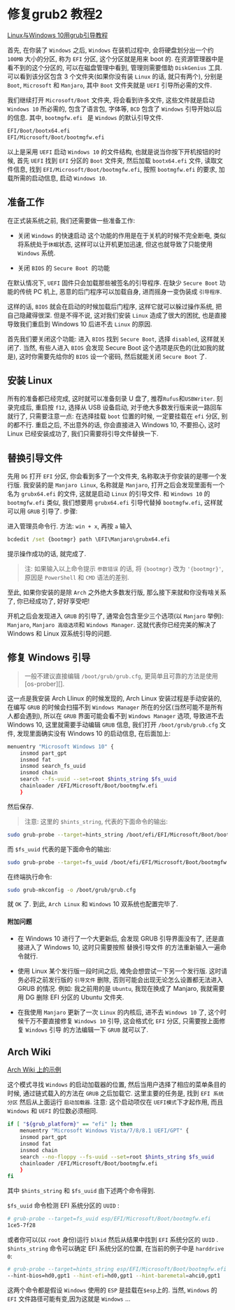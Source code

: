 # 修复grub2 教程2

[Linux与Windows 10用grub引导教程](https://www.cnblogs.com/jpfss/p/9462792.html)

首先, 在你装了 `Windows` 之后, `Windows` 在装机过程中,
会将硬盘划分出一个约 `100MB` 大小的分区, 称为 `EFI` 分区, 这个分区就是用来 boot 的. 
在资源管理器中是看不到的这个分区的, 可以在磁盘管理中看到, 管理则需要借助 `DiskGenius` 工具.
可以看到该分区包含 3 个文件夹(如果你没有装 `Linux` 的话, 就只有两个), 
分别是 `Boot`, `Microsoft` 和 `Manjaro`, 其中 `Boot` 文件夹就是 `UEFI` 引导所必需的文件.

我们继续打开 `Microsoft/Boot` 文件夹, 将会看到许多文件, 
这些文件就是启动 `Windows 10` 所必需的, 包含了语言包, 字体等, 
`BCD` 包含了 `Windows` 引导开始以后的信息.
其中, `bootmgfw.efi ` 是 `Windows` 的默认引导文件.

```bash
EFI/Boot/bootx64.efi
EFI/Microsoft/Boot/bootmgfw.efi
```

以上是采用 `UEFI` 启动 `Windows 10` 的文件结构, 
也就是说当你按下开机按钮的时候, 首先 `UEFI` 找到 `EFI` 分区的 `Boot` 文件夹,
然后加载 `bootx64.efi` 文件, 读取文件信息, 
找到 `EFI/Microsoft/Boot/bootmgfw.efi`, 
按照 `bootmgfw.efi` 的要求, 加载所需的启动信息, 启动 `Windows 10`.

## 准备工作

在正式装系统之前, 我们还需要做一些准备工作:

+ 关闭 `Windows` 的快速启动
这个功能的作用是在于关机的时候不完全断电, 类似将系统处于`休眠`状态,
这样可以让开机更加迅速, 但这也就导致了只能使用 `Windows` 系统.

+ 关闭 `BIOS` 的 `Secure Boot `的功能

在默认情况下, `UEFI` 固件只会加载那些被签名的引导程序. 
在缺少 `Secure Boot` 功能的传统 PC 机上, 恶意的后门程序可以加载自身, 进而摇身一变伪装成 `引导程序`.

这样的话, `BIOS` 就会在启动的时候加载后门程序, 这样它就可以躲过操作系统, 把自己隐藏得很深.
但是不得不说, 这对我们安装 `Linux` 造成了很大的困扰, 也是直接导致我们重启到 Windows 10 后进不去 `Linux` 的原因.

首先我们要关闭这个功能: 进入 `BIOS` 找到 `Secure Boot`, 选择 `disabled`, 这样就关闭了. 
当然, 有些人进入 `BIOS` 会发现 Secure Boot 这个选项是灰色的(比如我的就是), 
这时你需要先给你的 `BIOS` 设一个密码, 然后就能关闭 `Secure Boot` 了.

## 安装 Linux

所有的准备都已经完成, 这时就可以准备刻录 U 盘了, 推荐`Rufus`和`USBWriter`.
刻录完成后, 重启按 `f12`, 选择从 USB 设备启动, 对于绝大多数发行版来说一路回车就行了, 
只需要注意一点: 在选择挂载 `boot` 位置的时候, 一定要挂载在 `efi` 分区, 别的都不行.
重启之后, 不出意外的话, 你会直接进入 Windows 10, 
不要担心, 这时 Linux 已经安装成功了, 我们只需要将引导文件替换一下.

## 替换引导文件

先用 `DG` 打开 `EFI` 分区, 你会看到多了一个文件夹, 名称取决于你安装的是哪一个发行版.
我安装的是 `Manjaro Linux`, 名称就是 `Manjaro`, 
打开之后会发现里面有一个名为 `grubx64.efi` 的文件, 这就是启动 `Linux` 的引导文件.
和 `Windows 10` 的 `bootmgfw.efi` 类似, 
我们想要用 `grubx64.efi` 引导代替掉 `bootmgfw.efi`, 这样就可以用 `GRUB` 引导了. 步骤:

进入管理员命令行. 方法: `win + x`, 再按 `a`
输入 

```cmd
bcdedit /set {bootmgr} path \EFI\Manjaro\grubx64.efi
```

提示操作成功的话, 就完成了.

>注: 如果输入以上命令提示 `参数错误` 的话, 将 `{bootmgr}` 改为 `'{bootmgr}'`, 
>原因是 `PowerShell` 和 `CMD` 语法的差别.

至此, 如果你安装的是除 `Arch` 之外绝大多数发行版, 
那么接下来就和你没有啥关系了, 你已经成功了, 好好享受吧!

开机之后会发现进入 `GRUB` 的引导了, 通常会包含至少三个选项(以 `Manjaro` 举例):
`Manjaro`, `Manjaro 高级选项`和 `Windows Manager`.
这就代表你已经完美的解决了 Windows 和 Linux 双系统引导的问题.

## 修复 Windows 引导

>一般不建议直接编辑 `/boot/grub/grub.cfg`, 更简单且可靠的方法是使用 [os-prober][].

这一点是我安装 Arch Llinux 的时候发现的, Arch Linux 安装过程是手动安装的, 
在编写 `GRUB` 的时候会扫描不到 `Windows Manager` 所在的分区(当然可能不是所有人都会遇到),
所以在 `GRUB` 界面可能会看不到 `Windows Manager` 选项, 
导致进不去 Windows 10, 这里就需要手动编辑 `GRUB` 信息,
我们打开 `/boot/grub/grub.cfg` 文件, 发现里面确实没有 Windows 10 的启动信息, 在后面加上:

```bash
menuentry "Microsoft Windows 10" {
    insmod part_gpt
    insmod fat
    insmod search_fs_uuid
    insmod chain
    search --fs-uuid --set=root $hints_string $fs_uuid
    chainloader /EFI/Microsoft/Boot/bootmgfw.efi
    }
```

然后保存. 
>注意: 这里的 `$hints_string`, 代表的下面命令的输出:

```bash
sudo grub-probe --target=hints_string /boot/efi/EFI/Microsoft/Boot/bootmgfw.efi
```

而 `$fs_uuid` 代表的是下面命令的输出:

```bash
sudo grub-probe --target=fs_uuid /boot/efi/EFI/Microsoft/Boot/bootmgfw.efi
```

在终端执行命令: 

```bash
sudo grub-mkconfig -o /boot/grub/grub.cfg
```

就 `OK` 了. 到此,  `Arch Linux` 和 `Windows` 10 双系统也配置完毕了.

#### 附加问题

+ 在 Windows 10 进行了一个大更新后, 会发现 GRUB 引导界面没有了, 
还是直接进入了 Windows 10, 这时只需要按照 替换引导文件 的方法重新输入一遍命令就行.

+ 使用 Linux 某个发行版一段时间之后, 难免会想尝试一下另一个发行版. 
这时请务必将之前发行版的 `引导文件` 删除, 否则可能会出现无论怎么设置都无法进入 GRUB 的情况. 
例如: 我之前用的是 `Ubuntu`, 我现在换成了 Manjaro, 我就需要用 DG 删除 EFI 分区的 Ubuntu 文件夹.

+ 在我使用 `Manjaro` 更新了一次 `Linux` 的内核后, 进不去 `Windows 10` 了, 
这个时候千万不要直接修复 `Windows 10` 引导, 这会格式化 `EFI` 分区, 
只需要按上面修复 `Windows` 引导 的方法编辑一下 `GRUB` 就可以了.

## Arch Wiki

[Arch Wiki 上的示例](https://wiki.archlinux.org/index.php/GRUB_(%E7%AE%80%E4%BD%93%E4%B8%AD%E6%96%87)#%E5%90%AF%E5%8A%A8%E8%8F%9C%E5%8D%95%E6%9D%A1%E7%9B%AE%E7%A4%BA%E4%BE%8B)

这个模式寻找 `Windows` 的启动加载器的位置, 
然后当用户选择了相应的菜单条目的时候, 通过链式载入的方法在 `GRUB` 之后加载它.
这里主要的任务是, 找到 `EFI 系统分区` 然后从上面运行 `启动加载器`. 
注意:  这个启动项仅在 `UEFI模式`下才起作用, 而且 `Windows` 和 `UEFI` 的位数必须相同.

```bash
if [ "${grub_platform}" == "efi" ]; then
    menuentry "Microsoft Windows Vista/7/8/8.1 UEFI/GPT" {
    insmod part_gpt
    insmod fat
    insmod chain
    search --no-floppy --fs-uuid --set=root $hints_string $fs_uuid
    chainloader /EFI/Microsoft/Boot/bootmgfw.efi
    }
fi
```

其中 `$hints_string` 和 `$fs_uuid` 由下述两个命令得到.

`$fs_uuid` 命令检测 EFI 系统分区的 `UUID` :

```bash
# grub-probe --target=fs_uuid esp/EFI/Microsoft/Boot/bootmgfw.efi
1ce5-7f28
```

或者你可以(以 `root` 身份)运行 `blkid` 然后从结果中找到 `EFI` 系统分区的 `UUID` .
`$hints_string` 命令可以确定 EFI 系统分区的位置, 在当前的例子中是 `harddrive 0`:

```bash
# grub-probe --target=hints_string esp/EFI/Microsoft/Boot/bootmgfw.efi
--hint-bios=hd0,gpt1 --hint-efi=hd0,gpt1 --hint-baremetal=ahci0,gpt1
```

这两个命令都是假设 `Windows` 使用的 `ESP` 是挂载在`$esp`上的. 
当然,  `Windows` 的 `EFI` 文件路径可能有变,因为这就是 `Windows` ...
